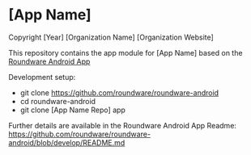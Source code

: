 # [App Name]
Copyright [Year] [Organization Name] [Organization Website]

This repository contains the app module for [App Name] based on the
[Roundware Android App](https://github.com/roundware/roundware-android])

Development setup:
* git clone https://github.com/roundware/roundware-android
* cd roundware-android
* git clone [App Name Repo] app

Further details are available in the Roundware Android App Readme:
https://github.com/roundware/roundware-android/blob/develop/README.md
